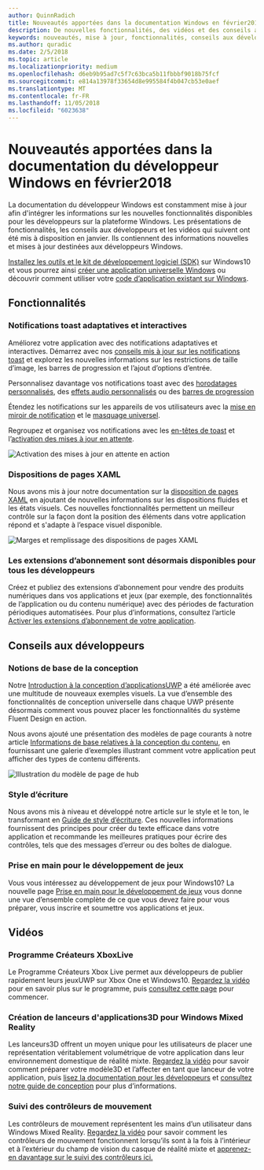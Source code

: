 ```yaml
---
author: QuinnRadich
title: Nouveautés apportées dans la documentation Windows en février2018 - Développer des applicationsUWP
description: De nouvelles fonctionnalités, des vidéos et des conseils aux développeurs ont été ajoutés à la documentation du développeur Windows10 en février2018.
keywords: nouveautés, mise à jour, fonctionnalités, conseils aux développeurs, windows10, février
ms.author: quradic
ms.date: 2/5/2018
ms.topic: article
ms.localizationpriority: medium
ms.openlocfilehash: d6eb9b95ad7c5f7c63bca5b11fbbbf9018b75fcf
ms.sourcegitcommit: e814a13978f33654d8e995584f4b047cb53e0aef
ms.translationtype: MT
ms.contentlocale: fr-FR
ms.lasthandoff: 11/05/2018
ms.locfileid: "6023638"
---
```

# <a name="whats-new-in-the-windows-developer-docs-in-february-2018"></a>Nouveautés apportées dans la documentation du développeur Windows en février2018

La documentation du développeur Windows est constamment mise à jour afin d'intégrer les informations sur les nouvelles fonctionnalités disponibles pour les développeurs sur la plateforme Windows. Les présentations de fonctionnalités, les conseils aux développeurs et les vidéos qui suivent ont été mis à disposition en janvier. Ils contiennent des informations nouvelles et mises à jour destinées aux développeurs Windows.

[Installez les outils et le kit de développement logiciel (SDK)](http://go.microsoft.com/fwlink/?LinkId=821431) sur Windows10 et vous pourrez ainsi [créer une application universelle Windows](../get-started/create-uwp-apps.md) ou découvrir comment utiliser votre [code d’application existant sur Windows](../porting/index.md).


## <a name="features"></a>Fonctionnalités

### <a name="adaptive-and-interactive-toast-notifications"></a>Notifications toast adaptatives et interactives

Améliorez votre application avec des notifications adaptatives et interactives. Démarrez avec nos [conseils mis à jour sur les notifications toast](../design/shell/tiles-and-notifications/adaptive-interactive-toasts.md) et explorez les nouvelles informations sur les restrictions de taille d’image, les barres de progression et l’ajout d’options d’entrée.

Personnalisez davantage vos notifications toast avec des [horodatages personnalisés](../design/shell/tiles-and-notifications/custom-timestamps-on-toasts.md), des [effets audio personnalisés](../design/shell/tiles-and-notifications/custom-audio-on-toasts.md) ou des [barres de progression](../design/shell/tiles-and-notifications/toast-progress-bar.md)

Étendez les notifications sur les appareils de vos utilisateurs avec la [mise en miroir de notification](../design/shell/tiles-and-notifications/notification-mirroring.md) et le [masquage universel](../design/shell/tiles-and-notifications/universal-dismiss.md).

Regroupez et organisez vos notifications avec les [en-têtes de toast](../design/shell/tiles-and-notifications/toast-headers.md) et l’[activation des mises à jour en attente](../design/shell/tiles-and-notifications/toast-pending-update.md).

![Activation des mises à jour en attente en action](../design/shell/tiles-and-notifications/images/toast-pendingupdate.gif)

### <a name="page-layouts-with-xaml"></a>Dispositions de pages XAML

Nous avons mis à jour notre documentation sur la [disposition de pages XAML](../design/layout/layouts-with-xaml.md) en ajoutant de nouvelles informations sur les dispositions fluides et les états visuels. Ces nouvelles fonctionnalités permettent un meilleur contrôle sur la façon dont la position des éléments dans votre application répond et s'adapte à l’espace visuel disponible.

![Marges et remplissage des dispositions de pages XAML](../design/layout/images/xaml-layout-margins-padding.png)

### <a name="subscription-add-ons-are-now-available-to-all-developers"></a>Les extensions d’abonnement sont désormais disponibles pour tous les développeurs

Créez et publiez des extensions d’abonnement pour vendre des produits numériques dans vos applications et jeux (par exemple, des fonctionnalités de l’application ou du contenu numérique) avec des périodes de facturation périodiques automatisées. Pour plus d’informations, consultez l’article [Activer les extensions d’abonnement de votre application](../monetize/enable-subscription-add-ons-for-your-app.md).

## <a name="developer-guidance"></a>Conseils aux développeurs

### <a name="design-basics"></a>Notions de base de la conception

Notre [Introduction à la conception d’applicationsUWP](../design/basics/design-and-ui-intro.md) a été améliorée avec une multitude de nouveaux exemples visuels. La vue d’ensemble des fonctionnalités de conception universelle dans chaque UWP présente désormais comment vous pouvez placer les fonctionnalités du système Fluent Design en action.

Nous avons ajouté une présentation des modèles de page courants à notre article [Informations de base relatives à la conception du contenu](../design/basics/content-basics.md), en fournissant une galerie d’exemples illustrant comment votre application peut afficher des types de contenu différents.

![Illustration du modèle de page de hub](../design/basics/images/hub.png)

### <a name="writing-style"></a>Style d’écriture

Nous avons mis à niveau et développé notre article sur le style et le ton, le transformant en [Guide de style d’écriture](../design/style/writing-style.md). Ces nouvelles informations fournissent des principes pour créer du texte efficace dans votre application et recommande les meilleures pratiques pour écrire des contrôles, tels que des messages d’erreur ou des boîtes de dialogue.

### <a name="getting-started-for-game-development"></a>Prise en main pour le développement de jeux

Vous vous intéressez au développement de jeux pour Windows10? La nouvelle page [Prise en main pour le développement de jeux](../gaming/getting-started.md) vous donne une vue d’ensemble complète de ce que vous devez faire pour vous préparer, vous inscrire et soumettre vos applications et jeux.

## <a name="videos"></a>Vidéos

### <a name="xbox-live-creators-program"></a>Programme Créateurs XboxLive

Le Programme Créateurs Xbox Live permet aux développeurs de publier rapidement leurs jeuxUWP sur Xbox One et Windows10. [Regardez la vidéo](https://www.youtube.com/watch?v=zpFfHHBkVq4) pour en savoir plus sur le programme, puis [consultez cette page](https://www.xbox.com/developers/creators-program) pour commencer.

### <a name="creating-3d-app-launchers-for-windows-mixed-reality"></a>Création de lanceurs d'applications3D pour Windows Mixed Reality

Les lanceurs3D offrent un moyen unique pour les utilisateurs de placer une représentation véritablement volumétrique de votre application dans leur environnement domestique de réalité mixte. [Regardez la vidéo](https://www.youtube.com/watch?v=TxIslHsEXno) pour savoir comment préparer votre modèle3D et l’affecter en tant que lanceur de votre application, puis [lisez la documentation pour les développeurs](https://developer.microsoft.com/windows/mixed-reality/implementing_3d_app_launchers) et [consultez notre guide de conception](https://developer.microsoft.com/windows/mixed-reality/3d_app_launcher_design_guidance) pour plus d’informations.

### <a name="motion-controller-tracking"></a>Suivi des contrôleurs de mouvement

Les contrôleurs de mouvement représentent les mains d’un utilisateur dans Windows Mixed Reality. [Regardez la vidéo](https://www.youtube.com/watch?v=rkDpRllbLII) pour savoir comment les contrôleurs de mouvement fonctionnent lorsqu’ils sont à la fois à l’intérieur et à l’extérieur du champ de vision du casque de réalité mixte et [apprenez-en davantage sur le suivi des contrôleurs ici.](https://developer.microsoft.com/windows/mixed-reality/motion_controllers#controller_tracking_state%E2%80%9D)